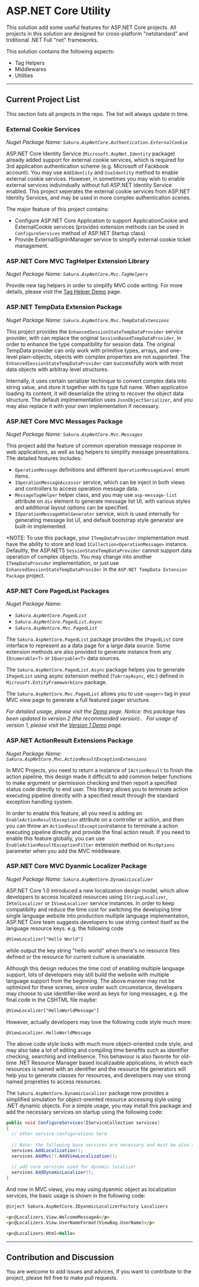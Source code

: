 # ASP.NET Core Utility

This solution add some useful features for ASP.NET Core projects. All projects in this solution are designed for cross-platform  "netstandard" and triditional .NET Full "net" frameworks.

This solution contains the following aspects:

* Tag Helpers
* Middlewares
* Utilities

---

## Current Project List

This section lists all projects in the repo. The list will always update in time.

### External Cookie Services

*Nuget Package Name: `Sakura.AspNetCore.Authentication.ExternalCookie`*

ASP.NET Core Identity Service (`Microsoft.AspNet.Identity` package) already added support for external cookie services, which is required for 3rd application authentication scheme (e.g. Microsoft of Fackbook account). You may use `AddIdentity` and `UseIdentity` method to enable external cookie services. However, in sometimes you may wish to enable external services indivindually without full ASP.NET Identity Service enabled. This project seperates the external cookie services from ASP.NET Identity Services, and may be used in more complex authentication scenes.

The major feature of this project contains:

* Configure ASP.NET Core Application to support ApplicationCookie and ExternalCookie services (provides extension methods can be used in `ConfigureServices` method of ASP.NET Startup class)
* Provide ExternalSignInManager service to simpify external cookie ticket management.


### ASP.NET Core MVC TagHelper Extension Library

*Nuget Package Name: `Sakura.AspNetCore.Mvc.TagHelpers`*

Provide new tag helpers in order to simplify MVC code writing. For more details, please visit the [Tag Helper Demo](TagHelperDemo.md) page.

### ASP.NET TempData Extension Package

*Nuget Package Name: `Sakura.AspNetCore.Mvc.TempDataExtensions`*

This project provides the `EnhancedSessionStateTempDataProvider` service provider, with can replace the original `SessionBasedTempDataProvider`, in order to enhance the type compatibility for session data. The original TempData provider can only work with primitive types, arrays, and one-level plain-objects, objects with complex properties are not supported. The `EnhancedSessionStateTempDataProvider` can successfully work with most data objects with arbitray level structures.

 Internally, it uses certain serializer techinque to convert complex data into string value, and store it together with its type full name. When application loading its content, it will deserialize the string to recover the object data structure. The default implmementation uses `JsonObjectSerializer`, and you may also replace it with your own implementation if necessary.


### ASP.NET Core MVC Messages Package

*Nuget Package Name: `Sakura.AspNetCore.Mvc.Messages`*

This project add the feature of common operation message response in web applications, as well as tag helpers to simplify message presentations. The detailed features includes:

* `OperationMessage` definitions and different `OperationMessageLevel` enum items.
* `IOperationMessageAccessor` service, which can be inject in both views and controllers to access operation message data.
* `MessageTagHelper` helper class, and you may use `asp-message-list` attribute on `div` element to generate message list UI, with various styles and additional layout options can be specified.
* `IOperationMessageHtmlGenerator` service, wich is used internally for generating message list UI, and default bootstrap style generator are built-in implemented.

*NOTE: To use this package, your `ITempDataProvider` implementation must have the ability to store and load `ICollection<OperationMessage>` instance. Defaultly, the ASP.NET5 `SessionStateTempDataProvider` cannot support data operation of complex objects. You may change into another `ITempDataProvider` implementation, or just use `EnhancedSessionStateTempDataProvider` in the `ASP.NET TempData Extension Package` project.

### ASP.NET Core PagedList Packages

*Nuget Package Name:*
- *`Sakura.AspNetCore.PagedList`*
- *`Sakura.AspNetCore.PagedList.Async`*
- *`Sakura.AspNetCore.Mvc.PagedList`*

The `Sakura.AspNetCore.PagedList` package provides the `IPagedList` core interface to represent as a data page for a large data source. Some extension methods are also provided to generate instance from any `IEnumerable<T>` or `IQueryable<T>` data sources.

The `Sakura.AspNetCore.PagedList.Async` package helpes you to generate `IPagedList` using async extension method (`ToArrayAsync`, etc.) defined in `Microsoft.EntityFrameworkCore` package.

The `Sakura.AspNetCore.Mvc.PagedList` allows you to use `<pager>` tag in your MVC view page to generate a full featured pager structure.

*For detailed usage, please visit the [Demo](PagerDemo.md) page. Notice: this package has been updated to version 2 (the recommended version)． For usage of version 1, please visit the [Version 1 Demo](PagerDemov1.md) page.*

### ASP.NET ActionResult Extensions Package

*Nuget Package Name: `Sakura.AspNetCore.Mvc.ActionResultExceptionExtensions`*

In MVC Projects, you need to return a instance of `IActionResult` to finish the action pipeline, this design made it difficult to add common helper functions to make argument or permission checking and then report a specified status code directly to end user. This library allows you to terminate action executing pipeline directly with a specified result through the standard exception handling system. 

In order to enable this feature, all you need is adding an `EnableActionResultException` attribute on a controller or action, and then you can throw an `ActionResultException`instance to terminate a action executing pipeline directly and provide the final action result. If you need to enable this feature globally, you can use `EnableActionResultExceptionFilter` extension method on `MvcOptions` parameter when you add the MVC middleware.

### ASP.NET Core MVC Dyanmic Localizer Package

*Nuget Package Name: `Sakura.AspNetCore.DynamicLocalizer`*

ASP.NET Core 1.0 introduced a new localization design model, which allow developers to access localized resources using `IStringLocalizer`, `IHtmlLocalizer` or `IViewLocalizer` service instances. In order to keep compatibilty and reduce the time cost for switching the developing time single language website into production multiple language implementation, ASP.NET Core team suggests developers to use string context itself as the language resource keys. e.g. the following code
```HTML
@ViewLocalizer["Hello World"]
```
while output the key string "hello world" when there's no resource files defined or the resource for current culture is unavialable.

Although this design reduces the time cost of enabling multiple language support, lots of developers may still build the website with multiple language support from the beginning. The above manner may not be optimized for these scenes, since under such circumstance, developers may choose to use identifier-like word as keys for long messages, e.g. the final code in the CSHTML file maybe: 
```HTML
@ViewLocalizer["HelloWorldMessage"]
```
However, actually developers may love the following code style much more:
```HTML
@ViewLocalizer.HelloWorldMessage
```
The above code style looks with much more object-oriented code style, and may also take a lot of editing and compiling time benefits such as identifier checking, searching and intellisence. This behaviour is also favorite for old-time .NET Resource Manager based localizaable applications, in which each resources is named with an identifier and the resource file generators will help you to generate classes for resources, and developers may use strong named propreties to access resources. 

The `Sakura.AspNetCore.DynamicLocalizer` package now provides a simplified simulation for object-oreinted resource accessing style using .NET dynamic objects. For a simple usage, you may install this package and add the necessary services on startup using the following code:

```C#
public void ConfigureServices(IServiceCollection services)
{
  // other service configurations here
  
  // Note: the following base services are necessary and must be also added manually in your startup code
  services.AddLocalization();
  services.AddMvc().AddViewLocalization();
  
  // add core services used for dynamic localizer
  services.AddDynamicLocalizer();
}
```

And now in MVC views, you may using dyanmic object as localization services, the basic usage is shown in the following code:

```HTML
@inject Sakura.AspNetCore.IDyanmicLocalizerFactory Localizers

<p>@Localizers.View.WelcomeMessageA</p>
<p>@Localizers.View.UserNameFormat(ViewBag.UserName)</p>

<p>@Localizers.Html<Hello>

```


---

## Contribution and Discussion

You are welcome to add issues and advices, if you want to contribute to the project, please fell free to make pull requests.
